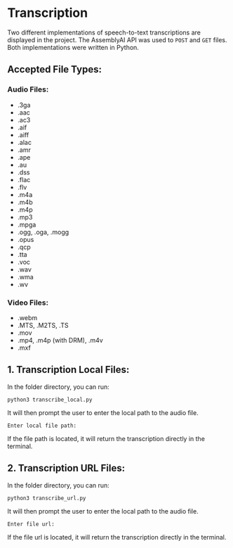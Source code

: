 # Transcription

Two different implementations of speech-to-text transcriptions are displayed in the project. The AssemblyAI API was used to `POST` and `GET` files. Both implementations were written in Python.

## Accepted File Types:
### Audio Files:
* .3ga
* .aac
* .ac3
* .aif
* .aiff
* .alac
* .amr
* .ape
* .au
* .dss
* .flac
* .flv
* .m4a
* .m4b
* .m4p
* .mp3
* .mpga
* .ogg, .oga, .mogg
* .opus
* .qcp
* .tta
* .voc
* .wav
* .wma
* .wv
### Video Files:
* .webm
* .MTS, .M2TS, .TS
* .mov
* .mp4, .m4p (with DRM), .m4v
* .mxf

## 1. Transcription Local Files:

In the folder directory, you can run:
```
python3 transcribe_local.py
```
It will then prompt the user to enter the local path to the audio file. 
```
Enter local file path:
```
If the file path is located, it will return the transcription directly in the terminal.

## 2. Transcription URL Files:

In the folder directory, you can run:
```
python3 transcribe_url.py
```
It will then prompt the user to enter the local path to the audio file. 
```
Enter file url:
```
If the file url is located, it will return the transcription directly in the terminal.